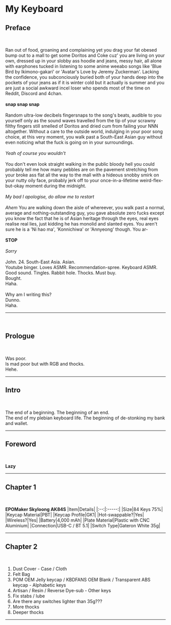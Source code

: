 # My Keyboard

## Preface
<br/>

Ran out of food, groaning and complaining yet you drag your fat obesed bump out to a mall to get some Doritos and Coke cuz' you are living on your own, dressed up in your slobby ass hoodie and jeans, messy hair, all alone with earphones tucked in listening to some anime weeabo songs like 'Blue Bird by Ikimono-gakari' or 'Avatar's Love by Jeremy Zuckerman'.
Lacking the confidence, you subconciously buried both of your hands deep into the pockets of your jeans as if it is winter cold but it actually is summer and you are just a social awkward incel loser who spends most of the time on Reddit, Discord and 4chan.
<br/><br/>
**snap snap snap**
<br/><br/>
Random ultra-low decibels fingersnaps to the song's beats, audible to you yourself only as the sound waves travelled from the tip of your scrawny filthy fingers still smelled of Doritos and dried cum from failing your NNN altogether.
Without a care to the outside world, indulging in your poor song choice, at this very moment, you walk past a South-East Asian guy without even noticing what the fuck is going on in your surroundings.
<br/><br/>
*Yeah of course you wouldn't*
<br/><br/>
You don't even look straight walking in the public bloody hell you could probably tell me how many pebbles are on the pavement stretching from your broke ass flat all the way to the mall with a hideous snobby smirk on your nutty oily face, probably jerk off to your once-in-a-lifetime weird-flex-but-okay moment during the midnight.
<br/><br/>
*My bad I apologise, do allow me to restart*
<br/><br/>
*Ahem* You are walking down the aisle of whereever, you walk past a normal, average and nothing-outstanding guy, you gave absolute zero fucks except you know the fact that he is of Asian heritage through the eyes, real eyes realise real lies, just kidding he has monolid and slanted eyes. You aren't sure he is a 'Ni hao ma', 'Konnichiwa' or 'Annyeong' though. You ar-
<br/><br/>
**STOP**
<br/><br/>
*Sorry*
<br/><br/>
John. 24. South-East Asia. Asian.  
Youtube binger. Loves ASMR. Recommendation-spree. Keyboard ASMR.  
Good sound. Tingles. Rabbit hole. Thocks. Must buy.  
Bought.  
Haha.
<br/><br/>
Why am I writing this?  
Dunno.  
Haha.

---
<br/>

## Prologue
<br/>

Was poor.  
Is mad poor but with RGB and thocks.  
Hehe.


---

## Intro
<br/>

The end of a beginning. The beginning of an end.  
The end of my plebian keyboard life. The beginning of de-stonking my bank and wallet.  

---

## Foreword
<br/>

**Lazy**

---

## Chapter 1
<br/>

**EPOMaker Skyloong AK84S**
|Item|Details|
|:--:|:-----:|
|Size|84 Keys 75%|
|Keycap Material|PBT|
|Keycap Profile|GK1|
|Hot-swappable?|Yes|
|Wireless?|Yes|
|Battery|4,000 mAh|
|Plate Material|Plastic with CNC Aluminium|
|Connection|USB-C / BT 5.1|
|Switch Type|Gateron White 35g|

---

## Chapter 2
<br/>

1. Dust Cover - Case / Cloth
2. Felt Bag
3. POM OEM Jelly keycap / KBDFANS OEM Blank / Transparent ABS keycap - Alphabetic keys
4. Artisan / Resin / Reverse Dye-sub - Other keys
5. Fix stabs / lube
6. Are there any switches lighter than 35g???
7. More thocks
8. Deeper thocks

---